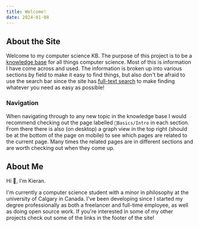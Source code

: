 ```yaml
---
title: Welcome!
date: 2024-01-08
---
```


## About the Site
Welcome to my computer science KB. The purpose of this project is to be a [knowledge base]() for all things computer science. Most of this is information I have come across and used. The information is broken up into various sections by field to make it easy to find things, but also don't be afraid to use the search bar since the site has [full-text search]() to make finding whatever you need as easy as possible!

### Navigation
When navigating through to any new topic in the knowledge base I would recommend checking out the page labelled `🌱Basics/Intro` in each section.  From there there is also (on desktop) a graph view in the top right (should be at the bottom of the page on mobile) to see which pages are related to the current page. Many times the related pages are in different sections and are worth checking out when they come up.
## About Me
Hi 👋, I'm Kieran. 

I'm currently a computer science student with a minor in philosophy at the university of Calgary in Canada. I've been developing since I started my degree professionally as both a freelancer and full-time employee, as well as doing open source work. If you're interested in some of my other projects check out some of the links in the footer of the site!